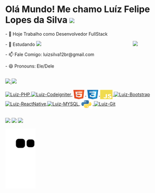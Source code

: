 ### <h1>Olá Mundo! Me chamo Luíz Felipe Lopes da Silva <img src="https://user-images.githubusercontent.com/42378118/110234147-e3259600-7f4e-11eb-95be-0c4047144dea.gif" width="30"></h1>

<div>
  <p>- 🔭 Hoje Trabalho como Desenvolvedor FullStack</p>
    <img width="100" align="right" src='https://github.com/Rishit-dagli/Rishit-dagli/blob/master/images/octocat-anime.gif'>
  <p>- 🌱 Estudando <img src="https://cdn.jsdelivr.net/gh/devicons/devicon/icons/csharp/csharp-original.svg" /></p>
  <p>- 📫 Fale Comigo: luizsilva12br@gmail.com</p>
  <p>- 😄 Pronouns: Ele/Dele</p>
</div>
<br>
<div style="width:100%">
  <a href="https://github.com/luizsilvabr">
  <img height="180em" src="https://github-readme-stats.vercel.app/api?username=luizsilvabr&show_icons=true&theme=dracula&include_all_commits=true&count_private=true"/>
  <img height="180em" src="https://github-readme-stats.vercel.app/api/top-langs/?username=luizsilvabr&layout=compact&langs_count=7&theme=dracula"/>
</div

    
<div style="display: inline_block"><br>
  <img align="center" alt="Luiz-PHP" height="40" width="40" src="https://cdn.jsdelivr.net/gh/devicons/devicon/icons/php/php-plain.svg">
  <img align="center" alt="Luiz-Codeigniter" height="30" width="40" src="https://cdn.jsdelivr.net/gh/devicons/devicon/icons/codeigniter/codeigniter-plain.svg">
  <img align="center" alt="Luiz-HTML" height="30" width="40" src="https://raw.githubusercontent.com/devicons/devicon/master/icons/html5/html5-original.svg">
  <img align="center" alt="Luiz-CSS" height="30" width="40" src="https://raw.githubusercontent.com/devicons/devicon/master/icons/css3/css3-original.svg">
  <img align="center" alt="Luiz-Js" height="30" width="40" src="https://raw.githubusercontent.com/devicons/devicon/master/icons/javascript/javascript-plain.svg">
  <img align="center" alt="Luiz-Bootstrap" height="30" width="40" src="https://cdn.jsdelivr.net/gh/devicons/devicon/icons/bootstrap/bootstrap-original.svg">
  <img align="center" alt="Luiz-ReactNative" height="30" width="40" src="https://cdn.jsdelivr.net/gh/devicons/devicon/icons/react/react-original.svg">
  <img align="center" alt="Luiz-MYSQL" height="40" width="40" src="https://cdn.jsdelivr.net/gh/devicons/devicon/icons/mysql/mysql-original-wordmark.svg">
  <img align="center" alt="Luiz-Python" height="30" width="40" src="https://raw.githubusercontent.com/devicons/devicon/master/icons/python/python-original.svg">
  <img align="center" alt="Luiz-Git" height="30" width="40" src="https://cdn.jsdelivr.net/gh/devicons/devicon/icons/git/git-original.svg">
</div>

##

<div>  
  <a href = "https://api.whatsapp.com/send?phone=5514997692601"><img src="https://img.shields.io/badge/WhatsApp-25D366?style=for-the-badge&logo=whatsapp&logoColor=white" target="_blank"></a>
  <a href = "mailto:luizsilva12br@gmail.com"><img src="https://img.shields.io/badge/Gmail-D14836?style=for-the-badge&logo=gmail&logoColor=white"></a>
   <a href="https://www.linkedin.com/in/luizlsilva/" target="_blank"><img src="https://img.shields.io/badge/-LinkedIn-%230077B5?style=for-the-badge&logo=linkedin&logoColor=white" target="_blank"></a>
  
  ![Snake animation](https://github.com/luizsilvabr/luizsilvabr/blob/output/github-contribution-grid-snake.svg)
</div>
